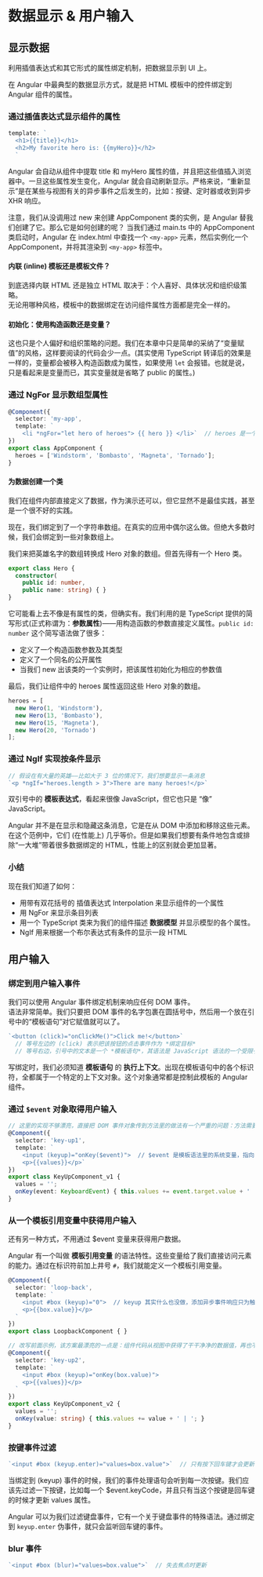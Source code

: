 # 数据显示 &amp; 用户输入

## 显示数据

利用插值表达式和其它形式的属性绑定机制，把数据显示到 UI 上。

在 Angular 中最典型的数据显示方式，就是把 HTML 模板中的控件绑定到 Angular 组件的属性。

### 通过插值表达式显示组件的属性

```ts
template: `
  <h1>{{title}}</h1>
  <h2>My favorite hero is: {{myHero}}</h2>
  `
```

Angular 会自动从组件中提取 title 和 myHero 属性的值，并且把这些值插入浏览器中。一旦这些属性发生变化，Angular 就会自动刷新显示。严格来说，“重新显示”是在某些与视图有关的异步事件之后发生的，比如：按键、定时器或收到异步 XHR 响应。

注意，我们从没调用过 new 来创建 AppComponent 类的实例，是 Angular 替我们创建了它。那么它是如何创建的呢？
当我们通过 main.ts 中的 AppComponent 类启动时，Angular 在 index.html 中查找一个 `<my-app>` 元素，然后实例化一个 AppComponent，并将其渲染到 `<my-app>` 标签中。

#### 内联 (inline) 模板还是模板文件？

到底选择内联 HTML 还是独立 HTML 取决于：个人喜好、具体状况和组织级策略。  
无论用哪种风格，模板中的数据绑定在访问组件属性方面都是完全一样的。

#### 初始化：使用构造函数还是变量？

这也只是个人偏好和组织策略的问题。我们在本章中只是简单的采纳了“变量赋值”的风格，这样要阅读的代码会少一点。(其实使用 TypeScript 转译后的效果是一样的，变量都会被移入构造函数成为属性，如果使用 `let` 会报错。也就是说，只是看起来是变量而已，其实变量就是省略了 public 的属性。)

### 通过 NgFor 显示数组型属性

```ts
@Component({
  selector: 'my-app',
  template: `
    <li *ngFor="let hero of heroes"> {{ hero }} </li>`  // heroes 是一个 “模板输入变量”
})
export class AppComponent {
  heroes = ['Windstorm', 'Bombasto', 'Magneta', 'Tornado'];
}
```

#### 为数据创建一个类

我们在组件内部直接定义了数据，作为演示还可以，但它显然不是最佳实践，甚至是一个很不好的实践。

现在，我们绑定到了一个字符串数组。在真实的应用中偶尔这么做。但绝大多数时候，我们会绑定到一些对象数组上。

我们来把英雄名字的数组转换成 Hero 对象的数组。但首先得有一个 Hero 类。

```ts
export class Hero {
  constructor(
    public id: number,
    public name: string) { }
}
```

它可能看上去不像是有属性的类，但确实有。我们利用的是 TypeScript 提供的简写形式(正式称谓为：**参数属性**)——用构造函数的参数直接定义属性。`public id: number` 这个简写语法做了很多：

* 定义了一个构造函数参数及其类型
* 定义了一个同名的公开属性
* 当我们 new 出该类的一个实例时，把该属性初始化为相应的参数值

最后，我们让组件中的 heroes 属性返回这些 Hero 对象的数组。

```ts
heroes = [
  new Hero(1, 'Windstorm'),
  new Hero(13, 'Bombasto'),
  new Hero(15, 'Magneta'),
  new Hero(20, 'Tornado')
];
```

### 通过 NgIf 实现按条件显示

```ts
// 假设在有大量的英雄——比如大于 3 位的情况下，我们想要显示一条消息
`<p *ngIf="heroes.length > 3">There are many heroes!</p>`
```

双引号中的 **模板表达式**，看起来很像 JavaScript，但它也只是 “像” JavaScript。

Angular 并不是在显示和隐藏这条消息，它是在从 DOM 中添加和移除这些元素。在这个范例中，它们 (在性能上) 几乎等价。但是如果我们想要有条件地包含或排除“一大堆”带着很多数据绑定的 HTML，性能上的区别就会更加显著。

### 小结

现在我们知道了如何：

* 用带有双花括号的 插值表达式 Interpolation 来显示组件的一个属性
* 用 NgFor 来显示条目列表
* 用一个 TypeScript 类来为我们的组件描述 **数据模型** 并显示模型的各个属性。
* NgIf 用来根据一个布尔表达式有条件的显示一段 HTML

## 用户输入

### 绑定到用户输入事件

我们可以使用 Angular 事件绑定机制来响应任何 DOM 事件。  
语法非常简单。我们只要把 DOM 事件的名字包裹在圆括号中，然后用一个放在引号中的“模板语句”对它赋值就可以了。

```ts
`<button (click)="onClickMe()">Click me!</button>`
  // 等号左边的 (click) 表示把该按钮的点击事件作为 *绑定目标*
  // 等号右边，引号中的文本是一个 *模板语句*，其语法是 JavaScript 语法的一个受限子集，但也添加了少量“小花招”。
```

写绑定时，我们必须知道 **模板语句** 的 **执行上下文**。出现在模板语句中的各个标识符，全都属于一个特定的上下文对象。这个对象通常都是控制此模板的 Angular 组件。

### 通过 `$event` 对象取得用户输入

```ts
// 这里的实现不够漂亮，直接把 DOM 事件对象传到方法里的做法有一个严重的问题：方法需要关注过多模板细节。
@Component({
  selector: 'key-up1',
  template: `
    <input (keyup)="onKey($event)">  // $event 是模板语法里的系统变量，指向当前事件对象
    <p>{{values}}</p>`
})
export class KeyUpComponent_v1 {
  values = '';
  onKey(event: KeyboardEvent) { this.values += event.target.value + ' | '; }
}
```

### 从一个模板引用变量中获得用户输入

还有另一种方式，不用通过 $event 变量来获得用户数据。

Angular 有一个叫做 **模板引用变量** 的语法特性。这些变量给了我们直接访问元素的能力。通过在标识符前加上井号 `#`，我们就能定义一个模板引用变量。

```ts
@Component({
  selector: 'loop-back',
  template: `
    <input #box (keyup)="0">  // keyup 其实什么也没做，添加异步事件响应只为触发 Angular 来更新绑定
    <p>{{box.value}}</p>
  `
})
export class LoopbackComponent { }
```

```ts
// 改写前面示例，该方案最漂亮的一点是：组件代码从视图中获得了干干净净的数据值，再也不用了解 $event 变量及其结构了
@Component({
  selector: 'key-up2',
  template: `
    <input #box (keyup)="onKey(box.value)">
    <p>{{values}}</p>
  `
})
export class KeyUpComponent_v2 {
  values = '';
  onKey(value: string) { this.values += value + ' | '; }
}
```

### 按键事件过滤 

```ts
`<input #box (keyup.enter)="values=box.value">`  // 只有按下回车键才会更新
```

当绑定到 (keyup) 事件的时候，我们的事件处理语句会听到每一次按键。我们应该先过滤一下按键，比如每一个 $event.keyCode，并且只有当这个按键是回车键的时候才更新 values 属性。

Angular 可以为我们过滤键盘事件，它有一个关于键盘事件的特殊语法。通过绑定到 `keyup.enter` 伪事件，就只会监听回车键的事件。

### blur 事件

```ts
`<input #box (blur)="values=box.value">`  // 失去焦点时更新
```
